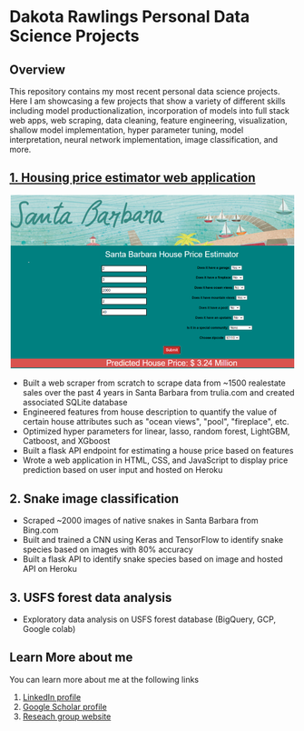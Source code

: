 # Dakota Rawlings Personal Data Science Projects

## Overview

This repository contains my most recent personal data science projects. Here I am showcasing a few projects that show a variety of different skills including model productionalization, incorporation of models into full stack web apps, web scraping, data cleaning, feature engineering, visualization, shallow model implementation, hyper parameter tuning, model interpretation, neural network implementation, image classification, and more. 

## [1. Housing price estimator web application](/santa_barbara_realestate_analysis)

<p align="center">
  <img src="santa_barbara_realestate_analysis/readme_pictures/homepage2.png" width="500" >
</p>

* Built a web scraper from scratch to scrape data from ~1500 realestate sales over the past 4 years in Santa Barbara from trulia.com and created associated SQLite database
* Engineered features from house description to quantify the value of certain house attributes such as "ocean views", "pool", "fireplace", etc. 
* Optimized hyper parameters for linear, lasso, random forest, LightGBM, Catboost, and XGboost
* Built a flask API endpoint for estimating a house price based on features
* Wrote a web application in HTML, CSS, and JavaScript to display price prediction based on user input and hosted on Heroku
## 2. Snake image classification 
* Scraped ~2000 images of native snakes in Santa Barbara from Bing.com
* Built and trained a CNN using Keras and TensorFlow to identify snake species based on images with 80% accuracy
* Built a flask API to identify snake species based on image and hosted API on Heroku
## 3. USFS forest data analysis
* Exploratory data analysis on USFS forest database (BigQuery, GCP, Google colab)

## Learn More about me

You can learn more about me at the following links

1. [LinkedIn profile](https://www.linkedin.com/in/dakotarawlings/)
2. [Google Scholar profile](https://scholar.google.com/citations?view_op=list_works&hl=en&hl=en&user=X_x46vUAAAAJ)
3. [Reseach group website](http://www.segalman.mrl.ucsb.edu/)
